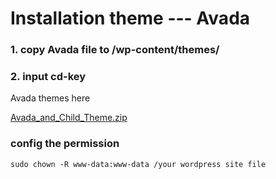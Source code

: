 # Installation theme --- Avada

### 1. copy Avada file to /wp-content/themes/

### 2. input cd-key  

Avada themes here


[Avada_and_Child_Theme.zip](https://github.com/itworkcenter/NOTEBOOK/blob/master/wordpress/Avada_and_Child_Theme.zip)


### config the permission

```
sudo chown -R www-data:www-data /your wordpress site file
```
